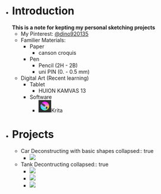 - # Introduction
  **This is a note for kepting my personal sketching projects**
	- My Pinterest: [@dino920135](https://pin.it/4odSlE4)
	- Familier Materials:
		- Paper
			- canson croquis
		- Pen
			- Pencil (2H - 2B)
			- uni PIN (0. - 0.5 mm)
	- Digital Art (Recent learning)
		- Tablet
			- HUION KAMVAS 13
		- Software
			- ![image.png](../assets/image_1662281718227_0.png)Krita
- # Projects
	- Car Deconstructing with basic shapes
	  collapsed:: true
		- ![](https://i.pinimg.com/originals/6a/8e/c2/6a8ec232e3ce8329705a829828bc7df9.png)
	- Tank Decontructing
	  collapsed:: true
		- ![](https://i.pinimg.com/originals/e5/a2/9c/e5a29c503b3f4afe9c442959f9184a03.jpg)
		- ![](https://i.pinimg.com/originals/1f/65/0d/1f650df624f41bed3c2092e306997673.jpg)
		- ![](https://i.pinimg.com/originals/3e/a6/e9/3ea6e9ca6f0fbbbe997f09e4de02906c.jpg)